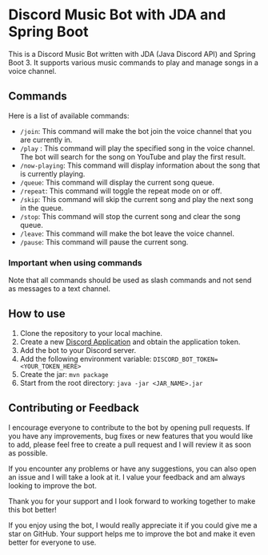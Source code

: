 # Discord Music Bot with JDA and Spring Boot

This is a Discord Music Bot written with JDA (Java Discord API) and Spring Boot 3. It supports various music commands to
play and manage songs in a voice channel.

## Commands

Here is a list of available commands:

* `/join`: This command will make the bot join the voice channel that you are currently in.
* `/play` <song>: This command will play the specified song in the voice channel. The bot will search for the song on
  YouTube and play the first result.
* `/now-playing`: This command will display information about the song that is currently playing.
* `/queue`: This command will display the current song queue.
* `/repeat`: This command will toggle the repeat mode on or off.
* `/skip`: This command will skip the current song and play the next song in the queue.
* `/stop`: This command will stop the current song and clear the song queue.
* `/leave`: This command will make the bot leave the voice channel.
* `/pause`: This command will pause the current song.

### Important when using commands

Note that all commands should be used as slash commands and not send as messages to a text channel.

## How to use

1. Clone the repository to your local machine.
2. Create a new [Discord Application](https://discord.com/developers/applications) and obtain the application token.
3. Add the bot to your Discord server.
4. Add the following environment variable: `DISCORD_BOT_TOKEN=<YOUR_TOKEN_HERE>`
5. Create the jar: `mvn package`
6. Start from the root directory: `java -jar <JAR_NAME>.jar`

## Contributing or Feedback

I encourage everyone to contribute to the bot by opening pull requests.
If you have any improvements, bug fixes or new features that you would like to add,
please feel free to create a pull request and I will review it as soon as possible.

If you encounter any problems or have any suggestions,
you can also open an issue and I will take a look at it.
I value your feedback and am always looking to improve the bot.

Thank you for your support and I look forward to working together to make this bot better!

If you enjoy using the bot, I would really appreciate it if you could give me a star on GitHub.
Your support helps me to improve the bot and make it even better for everyone to use.

